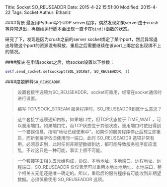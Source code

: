 Title: Socket SO_REUSEADDR
Date: 2015-4-22 15:51:00
Modified: 2015-4-22
Tags: Socket
Authur: Ethaniz

####背景
最近用Python写个UDP server程序，偶然发现如果server由于crush等异常退出，再继续运行脚本会出现一直卡在`bind()`函数的状态。

研究了下，发现是因为crush之前的server socket绑定了某个port，然后异常退出导致这个port的资源没有释放，重启之后需要继续在该port上绑定会出现绑不上的情况。

####解决
在申请socket之后，给socket设置以下参数：
```python
self.send_socket.setsockopt(SOL_SOCKET, SO_REUSEADDR, 1)
```

####度娘解释`SO_REUSEADDR`
>设置套接字选项为SO_REUSEADDR，socket可重用，经常在socket通信时进行设置。
>
>编写 TCP/SOCK_STREAM 服务程序时，SO_REUSEADDR到底什么意思？

>这个套接字选项通知内核，如果端口忙，但TCP状态位于 TIME_WAIT ，可以重用端口。如果端口忙，而TCP状态位于其他状态，重用端口时依旧得到一个错误信息，指明"地址已经使用中"。如果你的服务程序停止后想立即重启，而新套接字依旧使用同一端口，此时 SO_REUSEADDR 选项非常有用。必须意识到，此时任何非期望数据到达，都可能导致服务程序反应混乱，不过这只是一种可能，事实上很不可能。

>一个套接字由相关五元组构成，协议、本地地址、本地端口、远程地址、远程端口。SO_REUSEADDR 仅仅表示可以重用本地本地地址、本地端口，整个相关五元组还是唯一确定的。所以，重启后的服务程序有可能收到非期望数据。必须慎重使用 SO_REUSEADDR 选项。
